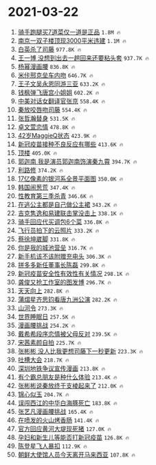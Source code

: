 # 2021-03-22

1. [骑手跑腿买7道菜仅一道是正品](https://s.weibo.com/weibo?q=%23%E9%AA%91%E6%89%8B%E8%B7%91%E8%85%BF%E4%B9%B07%E9%81%93%E8%8F%9C%E4%BB%85%E4%B8%80%E9%81%93%E6%98%AF%E6%AD%A3%E5%93%81%23&Refer=top) `1.8M 🔥`
1. [南京一双子楼顶现3000平米违建](https://s.weibo.com/weibo?q=%23%E5%8D%97%E4%BA%AC%E4%B8%80%E5%8F%8C%E5%AD%90%E6%A5%BC%E9%A1%B6%E7%8E%B03000%E5%B9%B3%E7%B1%B3%E8%BF%9D%E5%BB%BA%23&Refer=top) `1.1M 🔥`
1. [白英杀了司藤](https://s.weibo.com/weibo?q=%E7%99%BD%E8%8B%B1%E6%9D%80%E4%BA%86%E5%8F%B8%E8%97%A4&Refer=top) `977.8K 🔥`
1. [王一博 没想到出去一趟回来还要粘头套](https://s.weibo.com/weibo?q=%E7%8E%8B%E4%B8%80%E5%8D%9A%20%E6%B2%A1%E6%83%B3%E5%88%B0%E5%87%BA%E5%8E%BB%E4%B8%80%E8%B6%9F%E5%9B%9E%E6%9D%A5%E8%BF%98%E8%A6%81%E7%B2%98%E5%A4%B4%E5%A5%97&Refer=top) `937.7K 🔥`
1. [杨幂漫画腰](https://s.weibo.com/weibo?q=%23%E6%9D%A8%E5%B9%82%E6%BC%AB%E7%94%BB%E8%85%B0%23&Refer=top) `836.8K 🔥`
1. [米佧邢克垒车内吻](https://s.weibo.com/weibo?q=%23%E7%B1%B3%E4%BD%A7%E9%82%A2%E5%85%8B%E5%9E%92%E8%BD%A6%E5%86%85%E5%90%BB%23&Refer=top) `646.7K 🔥`
1. [王子文吴永恩同游三亚](https://s.weibo.com/weibo?q=%23%E7%8E%8B%E5%AD%90%E6%96%87%E5%90%B4%E6%B0%B8%E6%81%A9%E5%90%8C%E6%B8%B8%E4%B8%89%E4%BA%9A%23&Refer=top) `633.2K 🔥`
1. [钱枫弹飞唐宫小姐姐](https://s.weibo.com/weibo?q=%23%E9%92%B1%E6%9E%AB%E5%BC%B9%E9%A3%9E%E5%94%90%E5%AE%AB%E5%B0%8F%E5%A7%90%E5%A7%90%23&Refer=top) `602.2K 🔥`
1. [中美对话女翻译官张京](https://s.weibo.com/weibo?q=%23%E4%B8%AD%E7%BE%8E%E5%AF%B9%E8%AF%9D%E5%A5%B3%E7%BF%BB%E8%AF%91%E5%AE%98%E5%BC%A0%E4%BA%AC%23&Refer=top) `558.4K 🔥`
1. [秦放咬唇吻司藤](https://s.weibo.com/weibo?q=%23%E7%A7%A6%E6%94%BE%E5%92%AC%E5%94%87%E5%90%BB%E5%8F%B8%E8%97%A4%23&Refer=top) `554.4K 🔥`
1. [张哲瀚替身](https://s.weibo.com/weibo?q=%23%E5%BC%A0%E5%93%B2%E7%80%9A%E6%9B%BF%E8%BA%AB%23&Refer=top) `531.5K 🔥`
1. [卓文萱恋情](https://s.weibo.com/weibo?q=%23%E5%8D%93%E6%96%87%E8%90%B1%E6%81%8B%E6%83%85%23&Refer=top) `478.8K 🔥`
1. [42岁MaggieQ状态](https://s.weibo.com/weibo?q=%2342%E5%B2%81MaggieQ%E7%8A%B6%E6%80%81%23&Refer=top) `423.9K 🔥`
1. [新冠疫苗接种不良反应有哪些](https://s.weibo.com/weibo?q=%23%E6%96%B0%E5%86%A0%E7%96%AB%E8%8B%97%E6%8E%A5%E7%A7%8D%E4%B8%8D%E8%89%AF%E5%8F%8D%E5%BA%94%E6%9C%89%E5%93%AA%E4%BA%9B%23&Refer=top) `413.6K 🔥`
1. [顶楼](https://s.weibo.com/weibo?q=%E9%A1%B6%E6%A5%BC&Refer=top) `405.0K 🔥`
1. [郭迦南 我是演员郭迦南饰演秦九霄](https://s.weibo.com/weibo?q=%E9%83%AD%E8%BF%A6%E5%8D%97%20%E6%88%91%E6%98%AF%E6%BC%94%E5%91%98%E9%83%AD%E8%BF%A6%E5%8D%97%E9%A5%B0%E6%BC%94%E7%A7%A6%E4%B9%9D%E9%9C%84&Refer=top) `394.7K 🔥`
1. [利路修](https://s.weibo.com/weibo?q=%E5%88%A9%E8%B7%AF%E4%BF%AE&Refer=top) `374.2K 🔥`
1. [17亿像素的银河系全景平面图](https://s.weibo.com/weibo?q=%2317%E4%BA%BF%E5%83%8F%E7%B4%A0%E7%9A%84%E9%93%B6%E6%B2%B3%E7%B3%BB%E5%85%A8%E6%99%AF%E5%B9%B3%E9%9D%A2%E5%9B%BE%23&Refer=top) `350.0K 🔥`
1. [韩国闹葱荒](https://s.weibo.com/weibo?q=%23%E9%9F%A9%E5%9B%BD%E9%97%B9%E8%91%B1%E8%8D%92%23&Refer=top) `347.4K 🔥`
1. [性教育第三季杀青](https://s.weibo.com/weibo?q=%23%E6%80%A7%E6%95%99%E8%82%B2%E7%AC%AC%E4%B8%89%E5%AD%A3%E6%9D%80%E9%9D%92%23&Refer=top) `346.6K 🔥`
1. [在逃公主都是自己做公主裙](https://s.weibo.com/weibo?q=%E5%9C%A8%E9%80%83%E5%85%AC%E4%B8%BB%E9%83%BD%E6%98%AF%E8%87%AA%E5%B7%B1%E5%81%9A%E5%85%AC%E4%B8%BB%E8%A3%99&Refer=top) `343.2K 🔥`
1. [吉克隽逸和易建联击掌没击上](https://s.weibo.com/weibo?q=%23%E5%90%89%E5%85%8B%E9%9A%BD%E9%80%B8%E5%92%8C%E6%98%93%E5%BB%BA%E8%81%94%E5%87%BB%E6%8E%8C%E6%B2%A1%E5%87%BB%E4%B8%8A%23&Refer=top) `338.1K 🔥`
1. [骑手回应代买调包6个菜](https://s.weibo.com/weibo?q=%E9%AA%91%E6%89%8B%E5%9B%9E%E5%BA%94%E4%BB%A3%E4%B9%B0%E8%B0%83%E5%8C%856%E4%B8%AA%E8%8F%9C&Refer=top) `336.8K 🔥`
1. [飞行员拍下的云照片](https://s.weibo.com/weibo?q=%23%E9%A3%9E%E8%A1%8C%E5%91%98%E6%8B%8D%E4%B8%8B%E7%9A%84%E4%BA%91%E7%85%A7%E7%89%87%23&Refer=top) `333.2K 🔥`
1. [蔡徐坤崴脚](https://s.weibo.com/weibo?q=%23%E8%94%A1%E5%BE%90%E5%9D%A4%E5%B4%B4%E8%84%9A%23&Refer=top) `331.8K 🔥`
1. [你是我的城池营垒](https://s.weibo.com/weibo?q=%E4%BD%A0%E6%98%AF%E6%88%91%E7%9A%84%E5%9F%8E%E6%B1%A0%E8%90%A5%E5%9E%92&Refer=top) `316.7K 🔥`
1. [新手机该不该附赠充电头](https://s.weibo.com/weibo?q=%23%E6%96%B0%E6%89%8B%E6%9C%BA%E8%AF%A5%E4%B8%8D%E8%AF%A5%E9%99%84%E8%B5%A0%E5%85%85%E7%94%B5%E5%A4%B4%23&Refer=top) `306.3K 🔥`
1. [拼多多新任董事长陈磊](https://s.weibo.com/weibo?q=%E6%8B%BC%E5%A4%9A%E5%A4%9A%E6%96%B0%E4%BB%BB%E8%91%A3%E4%BA%8B%E9%95%BF%E9%99%88%E7%A3%8A&Refer=top) `299.8K 🔥`
1. [新冠疫苗安全性有效性有关情况](https://s.weibo.com/weibo?q=%23%E6%96%B0%E5%86%A0%E7%96%AB%E8%8B%97%E5%AE%89%E5%85%A8%E6%80%A7%E6%9C%89%E6%95%88%E6%80%A7%E6%9C%89%E5%85%B3%E6%83%85%E5%86%B5%23&Refer=top) `298.1K 🔥`
1. [龚俊又抢工作室的图发博](https://s.weibo.com/weibo?q=%23%E9%BE%9A%E4%BF%8A%E5%8F%88%E6%8A%A2%E5%B7%A5%E4%BD%9C%E5%AE%A4%E7%9A%84%E5%9B%BE%E5%8F%91%E5%8D%9A%23&Refer=top) `296.7K 🔥`
1. [天天向上](https://s.weibo.com/weibo?q=%E5%A4%A9%E5%A4%A9%E5%90%91%E4%B8%8A&Refer=top) `282.8K 🔥`
1. [蒲熠星齐思钧看唐九洲公演](https://s.weibo.com/weibo?q=%23%E8%92%B2%E7%86%A0%E6%98%9F%E9%BD%90%E6%80%9D%E9%92%A7%E7%9C%8B%E5%94%90%E4%B9%9D%E6%B4%B2%E5%85%AC%E6%BC%94%23&Refer=top) `282.2K 🔥`
1. [山河令](https://s.weibo.com/weibo?q=%E5%B1%B1%E6%B2%B3%E4%BB%A4&Refer=top) `273.3K 🔥`
1. [世界睡眠日](https://s.weibo.com/weibo?q=%23%E4%B8%96%E7%95%8C%E7%9D%A1%E7%9C%A0%E6%97%A5%23&Refer=top) `257.5K 🔥`
1. [漫画腰挑战](https://s.weibo.com/weibo?q=%23%E6%BC%AB%E7%94%BB%E8%85%B0%E6%8C%91%E6%88%98%23&Refer=top) `254.2K 🔥`
1. [戴希希段序恋情被父母反对](https://s.weibo.com/weibo?q=%23%E6%88%B4%E5%B8%8C%E5%B8%8C%E6%AE%B5%E5%BA%8F%E6%81%8B%E6%83%85%E8%A2%AB%E7%88%B6%E6%AF%8D%E5%8F%8D%E5%AF%B9%23&Refer=top) `239.5K 🔥`
1. [宋茜素颜自拍](https://s.weibo.com/weibo?q=%23%E5%AE%8B%E8%8C%9C%E7%B4%A0%E9%A2%9C%E8%87%AA%E6%8B%8D%23&Refer=top) `225.7K 🔥`
1. [张彬彬 没人比我更想司藤下一秒更新](https://s.weibo.com/weibo?q=%E5%BC%A0%E5%BD%AC%E5%BD%AC%20%E6%B2%A1%E4%BA%BA%E6%AF%94%E6%88%91%E6%9B%B4%E6%83%B3%E5%8F%B8%E8%97%A4%E4%B8%8B%E4%B8%80%E7%A7%92%E6%9B%B4%E6%96%B0&Refer=top) `223.3K 🔥`
1. [吐槽大会](https://s.weibo.com/weibo?q=%E5%90%90%E6%A7%BD%E5%A4%A7%E4%BC%9A&Refer=top) `218.7K 🔥`
1. [深圳地铁争议宣传漫画](https://s.weibo.com/weibo?q=%E6%B7%B1%E5%9C%B3%E5%9C%B0%E9%93%81%E4%BA%89%E8%AE%AE%E5%AE%A3%E4%BC%A0%E6%BC%AB%E7%94%BB&Refer=top) `213.8K 🔥`
1. [有个霸总朋友是种什么体验](https://s.weibo.com/weibo?q=%23%E6%9C%89%E4%B8%AA%E9%9C%B8%E6%80%BB%E6%9C%8B%E5%8F%8B%E6%98%AF%E7%A7%8D%E4%BB%80%E4%B9%88%E4%BD%93%E9%AA%8C%23&Refer=top) `213.4K 🔥`
1. [张彬彬说秦放终于支棱起来了](https://s.weibo.com/weibo?q=%23%E5%BC%A0%E5%BD%AC%E5%BD%AC%E8%AF%B4%E7%A7%A6%E6%94%BE%E7%BB%88%E4%BA%8E%E6%94%AF%E6%A3%B1%E8%B5%B7%E6%9D%A5%E4%BA%86%23&Refer=top) `212.0K 🔥`
1. [锦心似玉](https://s.weibo.com/weibo?q=%E9%94%A6%E5%BF%83%E4%BC%BC%E7%8E%89&Refer=top) `204.7K 🔥`
1. [误闯西江的中华白海豚死亡](https://s.weibo.com/weibo?q=%E8%AF%AF%E9%97%AF%E8%A5%BF%E6%B1%9F%E7%9A%84%E4%B8%AD%E5%8D%8E%E7%99%BD%E6%B5%B7%E8%B1%9A%E6%AD%BB%E4%BA%A1&Refer=top) `183.8K 🔥`
1. [张艺凡漫画腰挑战](https://s.weibo.com/weibo?q=%23%E5%BC%A0%E8%89%BA%E5%87%A1%E6%BC%AB%E7%94%BB%E8%85%B0%E6%8C%91%E6%88%98%23&Refer=top) `165.4K 🔥`
1. [在喷发的火山烤香肠](https://s.weibo.com/weibo?q=%23%E5%9C%A8%E5%96%B7%E5%8F%91%E7%9A%84%E7%81%AB%E5%B1%B1%E7%83%A4%E9%A6%99%E8%82%A0%23&Refer=top) `141.4K 🔥`
1. [官方回应黄河大堤现死猪](https://s.weibo.com/weibo?q=%23%E5%AE%98%E6%96%B9%E5%9B%9E%E5%BA%94%E9%BB%84%E6%B2%B3%E5%A4%A7%E5%A0%A4%E7%8E%B0%E6%AD%BB%E7%8C%AA%23&Refer=top) `127.0K 🔥`
1. [孕妇和新生儿等能否打新冠疫苗](https://s.weibo.com/weibo?q=%23%E5%AD%95%E5%A6%87%E5%92%8C%E6%96%B0%E7%94%9F%E5%84%BF%E7%AD%89%E8%83%BD%E5%90%A6%E6%89%93%E6%96%B0%E5%86%A0%E7%96%AB%E8%8B%97%23&Refer=top) `126.8K 🔥`
1. [陈登星飞人暴扣](https://s.weibo.com/weibo?q=%E9%99%88%E7%99%BB%E6%98%9F%E9%A3%9E%E4%BA%BA%E6%9A%B4%E6%89%A3&Refer=top) `112.9K 🔥`
1. [朝鲜大使馆人员今天离开马来西亚](https://s.weibo.com/weibo?q=%E6%9C%9D%E9%B2%9C%E5%A4%A7%E4%BD%BF%E9%A6%86%E4%BA%BA%E5%91%98%E4%BB%8A%E5%A4%A9%E7%A6%BB%E5%BC%80%E9%A9%AC%E6%9D%A5%E8%A5%BF%E4%BA%9A&Refer=top) `107.8K 🔥`
